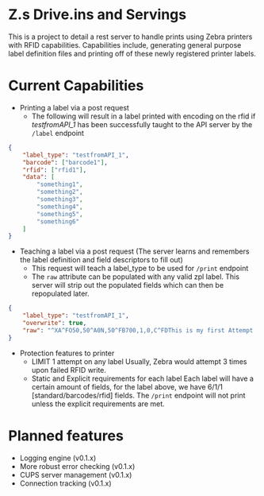 # Z.s Drive.ins and Servings

This is a project to detail a rest server to handle prints using Zebra printers with RFID capabilities. Capabilities include, generating general purpose label definition files and printing off of these newly registered printer labels.

# Current Capabilities

- Printing a label via a post request
    - The following will result in a label printed with encoding on the rfid if *testfromAPI_1* has been successfully taught to the API server by the `/label` endpoint
```json
{
    "label_type": "testfromAPI_1",
    "barcode": ["barcode1"],
    "rfid": ["rfid1"],
    "data": [
        "something1",
        "something2",
        "something3",
        "something4",
        "something5",
        "something6"
    ]
}
```
- Teaching a label via a post request (The server learns and remembers the label definition and field descriptors to fill out)
     - This request will teach a label_type to be used for `/print` endpoint
     - The `raw` attribute can be populated with any valid zpl label. This server will strip out the populated fields which can then be repopulated later.
```json
{
    "label_type": "testfromAPI_1",
    "overwrite": true,
    "raw": "^XA^FO50,50^A0N,50^FB700,1,0,C^FDThis is my first Attempt :)\\&^FS^RFW,H^FDHi_RFID_Reader!-Lam^FS^FO195,115^BCN,100,Y,N,N^FDfofofo is no mo^FS^FO50,290^A0N,30^FB700,1,0,C^FDSince this doesn't use ink\\&^FS^FO50,335^A0N,30^FB700,1,0,C^FDI can write as much as I want here\\&^FS^FO50,380^A0N,30^FB700,1,0,C^FDWowie\\&^FS^FO50,425^A0N,30^FB700,1,0,C^FDPlease enjoy game!\\&^FS^FO440,850^GE100,300,10,B^FS^FO430,850^GB70,300,50,W^FS^FO300,650^GE177,177,4,B^FS^FO303,653^GE171,171,100,W^FS^FO400,550^GE177,177,4,B^FS^FO403,553^GE171,171,100,W^FS^FO500,650^GE177,177,4,B^FS^FO503,653^GE171,171,100,W^FS^FO400,750^GE177,177,4,B^FS^FO403,753^GE171,171,100,W^FS^FO435,700^GE110,100,100,B^FS^FO220,950^A0N,30^FD^FS^XZ"
}
```
- Protection features to printer
    - LIMIT 1 attempt on any label
    Usually, Zebra would attempt 3 times upon failed RFID write.
    - Static and Explicit requirements for each label
    Each label will have a certain amount of fields, for the label above, we have 6/1/1 [standard/barcodes/rfid] fields. The `/print` endpoint will not print unless the explicit requirements are met.

# Planned features
- Logging engine (v0.1.x) 
- More robust error checking (v0.1.x)
- CUPS server management (v0.1.x)
- Connection tracking (v0.1.x)
